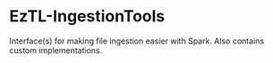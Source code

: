 # EzTL-IngestionTools
Interface(s) for making file ingestion easier with Spark. Also contains custom implementations.
